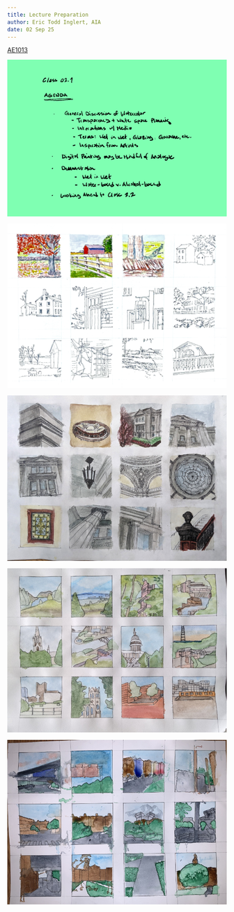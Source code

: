 ```yaml
---
title: Lecture Preparation
author: Eric Todd Inglert, AIA
date: 02 Sep 25
---
```


[AE1013](ae1013/)

![Today's Agenda](images/12_02-1.png)

![Sketch J. Watercolor Storyboard of 12 Site Context Vignettes](images/010301storyboard.png)

![](images/Assignment_01_Above_Average.png)

![](images/Assignment_01_Average.jpg)

![](images/Assignment_01_Below_Average.png)

